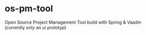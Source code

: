 # os-pm-tool
Open Source Project Management Tool build with Spring &amp; Vaadin (currently only an ui prototyp)
